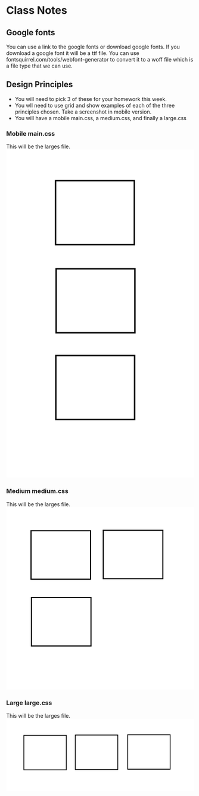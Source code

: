 # Class Notes

## Google fonts
You can use a link to the google fonts or download google fonts. If you download a google font it will be a ttf file. You can use fontsquirrel.com/tools/webfont-generator to convert it to a woff file which is a file type that we can use.

## Design Principles
- You will need to pick 3 of these for your homework this week.
- You wll need to use grid and show examples of each of the three principles chosen. Take a screenshot in mobile version.
- You will have a mobile main.css, a medium.css, and finally a large.css

### Mobile main.css
This will be the larges file.
![Mobile Image](images/mobile_example.png)

### Medium medium.css
This will be the larges file.
![Mobile Image](images/medium_example.png)

### Large large.css
This will be the larges file.
![Mobile Image](images/large_example.png)


